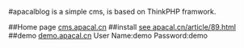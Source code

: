 
#apacalblog is a simple cms, is based on ThinkPHP framwork.

##Home page
[cms.apacal.cn](http://cms.apacal.cn)
##install
[see apacal.cn/article/89.html](http://apacal.cn/article/89.html#nav-home)
##demo
[demo.apacal.cn](http://demo.apacal.cn)
User Name:demo
Password:demo
